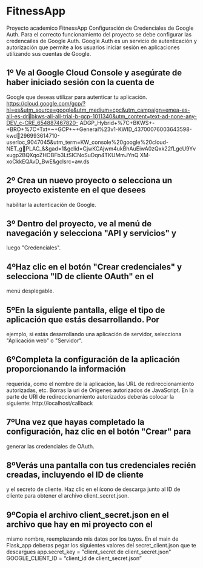 # FitnessApp
Proyecto academico FitnessApp
Configuración de Credenciales de Google Auth.
Para el correcto funcionamiento del proyecto se debe configurar las credencailes de Google Auth. Google Auth es un servicio de autenticación y autorización que permite a los usuarios iniciar sesión en aplicaciones utilizando sus cuentas de Google.

## 1º Ve al Google Cloud Console y asegúrate de haber iniciado sesión con la cuenta de 
Google que deseas utilizar para autenticar tu aplicación.
https://cloud.google.com/gcp/?hl=es&utm_source=google&utm_medium=cpc&utm_campaign=emea-es-all-es-drbkws-all-all-trial-b-gcp-1011340&utm_content=text-ad-none-any-DEV_c-CRE_654887467820-
ADGP_Hybrid+%7C+BKWS+-+BRO+%7C+Txt+~+GCP+~+General%23v1-KWID_43700076003643598-kwd296993614710-userloc_9047045&utm_term=KW_console%20google%20cloud-NET_gPLAC_&&gad=1&gclid=CjwKCAjwm4ukBhAuEiwA0zQxk22fLgcU9Yvxugp2BQXqoZHOBFb3LtSICNoSuDqn4TKUMmJYnQ
XM-xoCkkEQAvD_BwE&gclsrc=aw.ds

## 2º Crea un nuevo proyecto o selecciona un proyecto existente en el que desees 
habilitar la autenticación de Google.

## 3º Dentro del proyecto, ve al menú de navegación y selecciona "API y servicios" y 
luego "Credenciales".
## 4ºHaz clic en el botón "Crear credenciales" y selecciona "ID de cliente OAuth" en el 
menú desplegable.
## 5ºEn la siguiente pantalla, elige el tipo de aplicación que estás desarrollando. Por 
ejemplo, si estás desarrollando una aplicación de servidor, selecciona "Aplicación 
web" o "Servidor".

## 6ºCompleta la configuración de la aplicación proporcionando la información 
requerida, como el nombre de la aplicación, las URL de redireccionamiento 
autorizadas, etc.
Borras la uri de Orígenes autorizados de JavaScript.
En la parte de URI de redireccionamiento autorizados deberás colocar la siguiente:
http://localhost/callback

## 7ºUna vez que hayas completado la configuración, haz clic en el botón "Crear" para 
generar las credenciales de OAuth.
## 8ºVerás una pantalla con tus credenciales recién creadas, incluyendo el ID de cliente 
y el secreto de cliente. Haz clic en el ícono de descarga junto al ID de cliente para 
obtener el archivo client_secret.json.

## 9ºCopia el archivo client_secret.json en el archivo que hay en mi proyecto con el 
mismo nombre, reemplazando mis datos por los tuyos.
En el main de Flask_app deberas pegar los siguientes valores del secret_client.json 
que te descargues
app.secret_key = "client_secret de client_secret.json"
GOOGLE_CLIENT_ID = “client_id de client_secret.json”
